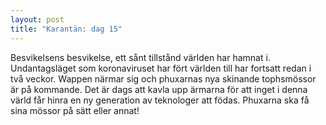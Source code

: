 ```yaml
---
layout: post
title: "Karantän: dag 15"
---
```


Besvikelsens besvikelse, ett sånt tillstånd världen har hamnat i. Undantagsläget som koronaviruset har fört världen till har fortsatt redan i två veckor. Wappen närmar sig och phuxarnas nya skinande tophsmössor är på kommande. Det är dags att kavla upp ärmarna för att inget i denna värld får hinra en ny generation av teknologer att födas. Phuxarna ska få sina mössor på sätt eller annat!